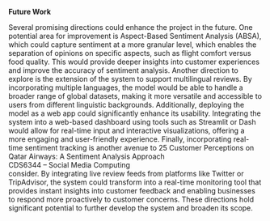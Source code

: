 **Future Work**

Several promising directions could enhance the project in the future. One potential area for 
improvement is Aspect-Based Sentiment Analysis (ABSA), which could capture sentiment 
at a more granular level, which enables the separation of opinions on specific aspects, such 
as flight comfort versus food quality. This would provide deeper insights into customer 
experiences and improve the accuracy of sentiment analysis. Another direction to explore 
is the extension of the system to support multilingual reviews. By incorporating multiple 
languages, the model would be able to handle a broader range of global datasets, making 
it more versatile and accessible to users from different linguistic backgrounds. Additionally, 
deploying the model as a web app could significantly enhance its usability. Integrating the 
system into a web-based dashboard using tools such as Streamlit or Dash would allow for 
real-time input and interactive visualizations, offering a more engaging and user-friendly 
experience. Finally, incorporating real-time sentiment tracking is another avenue to 
25 
Customer Perceptions on Qatar Airways: A Sentiment Analysis Approach   
CDS6344 – Social Media Computing   
consider. By integrating live review feeds from platforms like Twitter or TripAdvisor, the 
system could transform into a real-time monitoring tool that provides instant insights into 
customer feedback and enabling businesses to respond more proactively to customer 
concerns. These directions hold significant potential to further develop the system and 
broaden its scope. 
